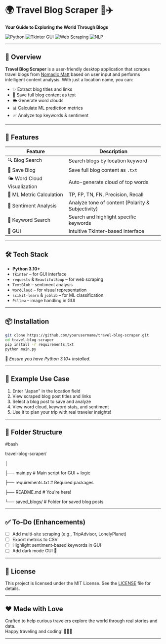 # 🌍 Travel Blog Scraper 🧳✈️  
**Your Guide to Exploring the World Through Blogs**

![Python](https://img.shields.io/badge/Python-3.10-blue?logo=python)
![Tkinter GUI](https://img.shields.io/badge/Tkinter-GUI-blueviolet)
![Web Scraping](https://img.shields.io/badge/Web--Scraping-BeautifulSoup-brightgreen)
![NLP](https://img.shields.io/badge/NLP-TextBlob-orange)

---

## 📌 Overview

**Travel Blog Scraper** is a user-friendly desktop application that scrapes travel blogs from [Nomadic Matt](https://www.nomadicmatt.com) based on user input and performs intelligent content analysis. With just a location name, you can:

- ✨ Extract blog titles and links
- 💾 Save full blog content as text
- 🌥 Generate word clouds
- 📊 Calculate ML prediction metrics
- 📈 Analyze top keywords & sentiment

---

## 🚀 Features

| Feature                        | Description |
|-------------------------------|-------------|
| 🔍 Blog Search                | Search blogs by location keyword |
| 💾 Save Blog                  | Save full blog content as `.txt` |
| 🌤 Word Cloud Visualization   | Auto-generate cloud of top words |
| 🧠 ML Metric Calculation      | TP, FP, TN, FN, Precision, Recall |
| 💬 Sentiment Analysis         | Analyze tone of content (Polarity & Subjectivity) |
| 🔑 Keyword Search             | Search and highlight specific keywords |
| 🎨 GUI                        | Intuitive Tkinter-based interface |

---


## 🛠️ Tech Stack

- **Python 3.10+**
- `Tkinter` – for GUI interface
- `requests` & `BeautifulSoup` – for web scraping
- `TextBlob` – sentiment analysis
- `WordCloud` – for visual representation
- `scikit-learn` & `joblib` – for ML classification
- `Pillow` – image handling in GUI

---

## 📦 Installation

```bash
git clone https://github.com/yourusername/travel-blog-scraper.git
cd travel-blog-scraper
pip install -r requirements.txt
python main.py
```

📝 *Ensure you have Python 3.10+ installed.*

---

## 🧪 Example Use Case

1. Enter "Japan" in the location field  
2. View scraped blog post titles and links  
3. Select a blog post to save and analyze  
4. View word cloud, keyword stats, and sentiment  
5. Use it to plan your trip with real traveler insights!

---

## 📂 Folder Structure

#bash

travel-blog-scraper/

│

├── main.py                  # Main script for GUI + logic

├── requirements.txt         # Required packages

├── README.md                # You're here!

└── saved_blogs/             # Folder for saved blog posts


---

## ✅ To-Do (Enhancements)

- [ ] Add multi-site scraping (e.g., TripAdvisor, LonelyPlanet)
- [ ] Export metrics to CSV
- [ ] Highlight sentiment-based keywords in GUI
- [ ] Add dark mode GUI 🌙

---

## 📜 License

This project is licensed under the MIT License. See the [LICENSE](LICENSE) file for details.

---

## ❤️ Made with Love

Crafted to help curious travelers explore the world through real stories and data.  
Happy traveling and coding! 🧭🧑‍💻

---
